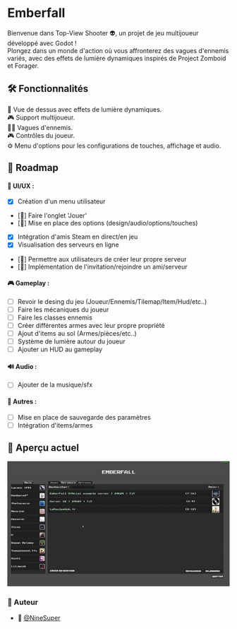 # Emberfall

Bienvenue dans Top-View Shooter 👽, un projet de jeu multijoueur développé avec Godot ! </br> 
Plongez dans un monde d'action où vous affronterez des vagues d'ennemis variés, avec des effets de lumière dynamiques inspirés de Project Zomboid et Forager.

## 🛠️ Fonctionnalités

🌟 Vue de dessus avec effets de lumière dynamiques. </br>
🎮 Support multijoueur. </br>
🧟‍♂️ Vagues d'ennemis. </br>
🎮 Contrôles du joueur. </br>
⚙️ Menu d'options pour les configurations de touches, affichage et audio. </br>

## 📅 Roadmap

#### 🎨 UI/UX :
- [x] Création d'un menu utilisateur </br>
- [🚧] Faire l'onglet 'Jouer' </br>
- [🚧] Mise en place des options (design/audio/options/touches) </br>
- [x] Intégration d'amis Steam en direct/en jeu </br>
- [x] Visualisation des serveurs en ligne </br>
- [🚧] Permettre aux utilisateurs de créer leur propre serveur </br>
- [🚧] Implémentation de l'invitation/rejoindre un ami/serveur </br>
#### 🎮 Gameplay :
- [ ] Revoir le desing du jeu (Joueur/Ennemis/Tilemap/Item/Hud/etc..)  </br>
- [ ] Faire les mécaniques du joueur </br>
- [ ] Faire les classes ennemis </br>
- [ ] Créer différentes armes avec leur propre propriété </br>
- [ ] Ajout d'items au sol (Armes/pièces/etc..) </br>
- [ ] Système de lumière autour du joueur </br>
- [ ] Ajouter un HUD au gameplay </br>
#### 🔊 Audio :
- [ ] Ajouter de la musique/sfx </br>
#### 🔨 Autres :
- [ ] Mise en place de sauvegarde des paramètres </br>
- [ ] Intégration d'items/armes </br>

## 👀 Aperçu actuel

![cube](./gif/Exemple.gif)

### 📝 Auteur
- 🎫 [@NineSuper](https://www.github.com/NineSuper)
